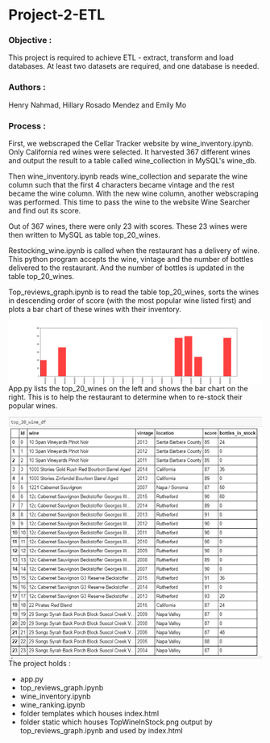 # Project-2-ETL
### Objective :

This project is required to achieve ETL - extract, transform and load databases.  At least two datasets are required, and one database is needed.



### Authors :

Henry Nahmad, Hillary Rosado Mendez and Emily Mo



### Process :

First, we webscraped the Cellar Tracker website by wine_inventory.ipynb. Only California red wines were selected.  It harvested 367 different wines and output the result to a table called wine_collection in MySQL's wine_db.

Then wine_inventory.ipynb reads wine_collection and separate the wine column such that the first 4 characters became vintage and the rest became the wine column.  With the new wine column, another webscraping was performed. This time to pass the wine to the website Wine Searcher and find out its score.  

Out of 367 wines, there were only 23 with scores.  These 23 wines were then written to MySQL as table top_20_wines.  

Restocking_wine.ipynb is called when the restaurant has a delivery of wine. This python program accepts the wine, vintage and the number of bottles delivered to the restaurant.  And the number of bottles is updated in the table top_20_wines.

Top_reviews_graph.ipynb is to read the table top_20_wines, sorts the wines in descending order of score (with the most popular wine listed first) and plots a bar chart of these wines with their inventory.  

<img src="static/images/TopWineInStock.png"     alt="TopWineInStock"     style="float: left; margin-right: 10px;" />

App.py lists the top_20_wines on the left and shows the bar chart on the right. This is to help the restaurant to determine when to 
re-stock their popular wines. 

<img src="static/images/Top_20_wines.png"     alt="Top20WineInDataFrame"     style="float: left; margin-right: 10px;" />


The project holds :
- app.py
- top_reviews_graph.ipynb
- wine_inventory.ipynb
- wine_ranking.ipynb
- folder templates which houses index.html
- folder static which houses TopWineInStock.png output by top_reviews_graph.ipynb and used by index.html



